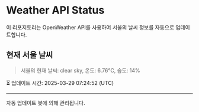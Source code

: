 
# Weather API Status

이 리포지토리는 OpenWeather API를 사용하여 서울의 날씨 정보를 자동으로 업데이트합니다.

## 현재 서울 날씨
> 서울의 현재 날씨: clear sky, 온도: 6.76°C, 습도: 14%

⏳ 업데이트 시간: 2025-03-29 07:24:52 (UTC)

---
자동 업데이트 봇에 의해 관리됩니다.
